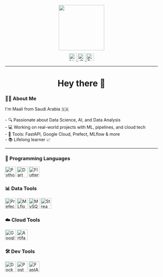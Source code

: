 

<div align="center">
  <img height="150" src="[https://postimg.cc/bGnpm5gg](https://postimg.cc/TK9fMcYp)" />
</div>



<div align="center" style="margin-top: 10px;">
  <a href="https://www.linkedin.com/in/maali-alkhaldi-991967215/" target="_blank">
    <img src="https://img.shields.io/static/v1?message=LinkedIn&logo=linkedin&label=&color=0077B5&logoColor=white&labelColor=&style=for-the-badge" height="25" alt="LinkedIn Badge"/>
  </a>
  <a href="mailto:maali.alkhaldi1@gmail.com">
    <img src="https://img.shields.io/static/v1?message=Gmail&logo=gmail&label=&color=FF0000&logoColor=white&labelColor=&style=for-the-badge" height="25" alt="Gmail Badge"/>
  </a>
  <a href="https://twitter.com/maali_alkhaldi" target="_blank">
    <img src="https://img.shields.io/static/v1?message=Twitter&logo=twitter&label=&color=1DA1F2&logoColor=white&labelColor=&style=for-the-badge" height="25" alt="Twitter Badge"/>
  </a>
</div>

---

<h1 align="center">Hey there 👋</h1>

### 👩‍💻 About Me

<p align="left">
I'm Maali from Saudi Arabia 🇸🇦<br><br>
- 🔍 Passionate about Data Science, AI, and Data Analysis<br>
- 💻 Working on real-world projects with ML, pipelines, and cloud tech<br>
- 🚀 Tools: FastAPI, Google Cloud, Prefect, MLflow & more<br>
- 📚 Lifelong learner 📈<br>
</p>

---

### 🧩 Programming Languages
<div align="left">
  <img src="https://cdn.jsdelivr.net/gh/devicons/devicon/icons/python/python-original.svg" height="35" alt="Python" />
  <img src="https://cdn.jsdelivr.net/gh/devicons/devicon/icons/dart/dart-original.svg" height="35" alt="Dart" />
  <img src="https://cdn.jsdelivr.net/gh/devicons/devicon/icons/flutter/flutter-original.svg" height="35" alt="Flutter" />
</div>


### 📊 Data Tools
<div align="left">
  <img src="https://seeklogo.com/images/P/prefect-logo-438352C2B3-seeklogo.com.png" height="35" alt="Prefect" />
  <img src="https://mlflow.org/docs/latest/_static/MLflow-logo-final-black.png" height="35" alt="MLflow" />
  <img src="https://cdn.jsdelivr.net/gh/devicons/devicon/icons/mysql/mysql-original-wordmark.svg" height="35" alt="MySQL" />
  <img src="https://streamlit.io/images/brand/streamlit-logo-primary-colormark-darktext.png" height="35" alt="Streamlit" />
</div>


### ☁️ Cloud Tools
<div align="left">
  <img src="https://cdn.jsdelivr.net/gh/devicons/devicon/icons/googlecloud/googlecloud-original.svg" height="35" alt="Google Cloud" />
  <img src="https://gcpicons.com/icons/artifact_registry/color/artifact_registry_color.svg" height="35" alt="Artifact Registry" />
</div>



### 🛠 Dev Tools
<div align="left">
  <img src="https://cdn.jsdelivr.net/gh/devicons/devicon/icons/docker/docker-original-wordmark.svg" height="35" alt="Docker" />
  <img src="https://cdn.jsdelivr.net/gh/devicons/devicon/icons/postman/postman-original.svg" height="35" alt="Postman" />
  <img src="https://seeklogo.com/images/F/fastapi-logo-499530C7B3-seeklogo.com.png" height="35" alt="FastAPI" />
</div>





